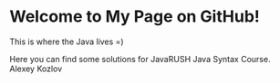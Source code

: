 # Welcome to My Page on GitHub!

This is where the Java lives =)

Here you can find some solutions for JavaRUSH Java Syntax Course.
Alexey Kozlov
